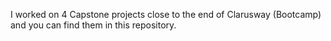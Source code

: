 
I worked on 4 Capstone projects close to the end of Clarusway (Bootcamp) and you can find them in this repository.  
